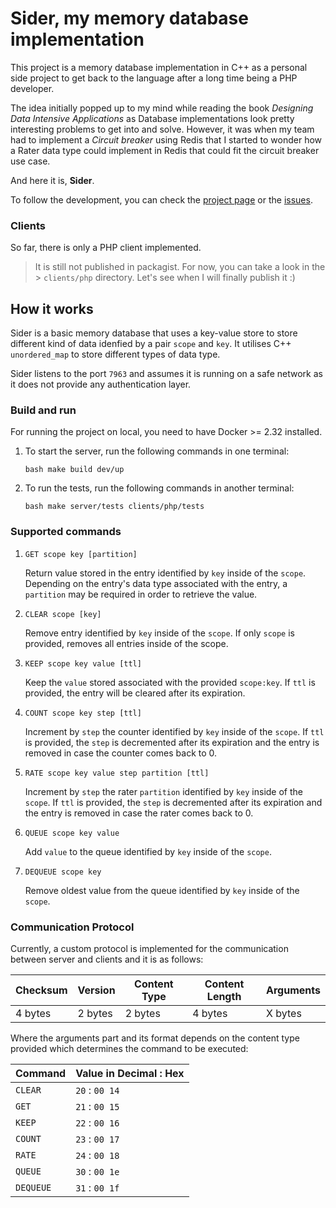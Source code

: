 # Sider, my memory database implementation

This project is a memory database implementation in C++ as a personal side
project to get back to the language after a long time being a PHP developer.

The idea initially popped up to my mind while reading the book _Designing Data
Intensive Applications_ as Database implementations look pretty interesting
problems to get into and solve. However, it was when my team had to implement
a _Circuit breaker_ using Redis that I started to wonder how a Rater data type
could implement in Redis that could fit the circuit breaker use case.

And here it is, **Sider**.

To follow the development, you can check the [project page] or the [issues].

### Clients

So far, there is only a PHP client implemented.

> It is still not published in packagist. For now, you can take a look in the >
`clients/php` directory. Let's see when I will finally publish it :)

## How it works

Sider is a basic memory database that uses a key-value store to store different
kind of data idenfied by a pair `scope` and `key`. It utilises C++
`unordered_map` to store different types of data type.

Sider listens to the port `7963` and assumes it is running on a safe network as
it does not provide any authentication layer.

### Build and run

For running the project on local, you need to have Docker >= 2.32 installed.

1. To start the server, run the following commands in one terminal:

   ```bash make build dev/up ```

2. To run the tests, run the following commands in another terminal:

   ```bash make server/tests clients/php/tests ```

### Supported commands

1. `GET scope key [partition]`

    Return value stored in the entry identified by `key` inside of the `scope`.
    Depending on the entry's data type associated with the entry, a `partition`
    may be required in order to retrieve the value.

2. `CLEAR scope [key]`
   
   Remove entry identified by `key` inside of the `scope`. If only `scope` is
   provided, removes all entries inside of the scope.

3. `KEEP scope key value [ttl]`

   Keep the `value` stored associated with the provided `scope:key`. If `ttl` is
   provided, the entry will be cleared after its expiration.

4. `COUNT scope key step [ttl]`

   Increment by `step` the counter identified by `key` inside of the `scope`. If
   `ttl` is provided, the `step` is decremented after its expiration and the
   entry is removed in case the counter comes back to 0.

5. `RATE scope key value step partition [ttl]`

   Increment by `step` the rater `partition` identified by `key` inside of the
   `scope`.  If `ttl` is provided, the `step` is decremented after its
   expiration and the entry is removed in case the rater comes back to 0.

6. `QUEUE scope key value`

   Add `value` to the queue identified by `key` inside of the `scope`.

7. `DEQUEUE scope key`

   Remove oldest value from the queue identified by `key` inside of the `scope`.

### Communication Protocol

Currently, a custom protocol is implemented for the communication between
server and clients and it is as follows:

| Checksum | Version | Content Type | Content Length | Arguments    |
|----------|---------|--------------|----------------|--------------|
| 4 bytes  | 2 bytes | 2 bytes      | 4 bytes        | X bytes      |

Where the arguments part and its format depends on the content type provided
which determines the command to be executed:

| Command   | Value in Decimal : Hex |
|-----------|------------------------|
| `CLEAR`   | `20` : `00 14`         |
| `GET`     | `21` : `00 15`         |
| `KEEP`    | `22` : `00 16`         |
| `COUNT`   | `23` : `00 17`         |
| `RATE`    | `24` : `00 18`         |
| `QUEUE`   | `30` : `00 1e`         |
| `DEQUEUE` | `31` : `00 1f`         |



[project page]: https://github.com/users/fefas/projects/1
[issues]: https://github.com/fefas/sider/issues
